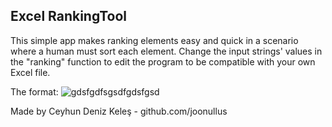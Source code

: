 ## Excel RankingTool

This simple app makes ranking elements easy and quick in a scenario where a human must sort each element. 
Change the input strings' values in the "ranking" function to edit the program to be compatible with your own Excel file.


The format:
![gdsfgdfsgsdfgdsfgsd](https://github.com/user-attachments/assets/2f292467-9d4d-4ace-81df-5682c356463b)


Made by Ceyhun Deniz Keleş - github.com/joonullus
